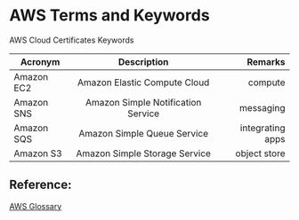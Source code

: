 # AWS Terms and Keywords
AWS Cloud Certificates Keywords 


| Acronym        | Description           | Remarks  |
| ------------- |:-------------:| -----:|
| Amazon EC2      | Amazon Elastic Compute Cloud | compute |
| Amazon SNS      | Amazon Simple Notification Service       |   messaging |
| Amazon SQS | Amazon Simple Queue Service      |    integrating apps |
| Amazon S3 | Amazon Simple Storage Service     |   object store |




## Reference:

[AWS Glossary](https://docs.aws.amazon.com/general/latest/gr/glos-chap.html)
